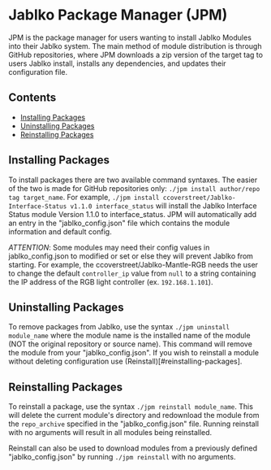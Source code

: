 # Jablko Package Manager (JPM)

JPM is the package manager for users wanting to install Jablko Modules into their Jablko system. The main method of module distribution is through GitHub repositories, where JPM downloads a zip version of the target tag to users Jablko install, installs any dependencies, and updates their configuration file.

## Contents
- [Installing Packages](#installing-packages)
- [Uninstalling Packages](#uninstalling-packages)
- [Reinstalling Packages](#reinstalling-packages)

## Installing Packages

To install packages there are two available command syntaxes. The easier of the two is made for GitHub repositories only: `./jpm install author/repo tag target_name`. For example, `./jpm install ccoverstreet/Jablko-Interface-Status v1.1.0 interface_status` will install the Jablko Interface Status module Version 1.1.0 to interface_status. JPM will automatically add an entry in the "jablko_config.json" file which contains the module information and default config. 

*ATTENTION*: Some modules may need their config values in jablko_config.json to modified or set or else they will prevent Jablko from starting. For example, the ccoverstreet/Jablko-Mantle-RGB needs the user to change the default `controller_ip` value from `null` to a string containing the IP address of the RGB light controller (ex. `192.168.1.101`).

## Uninstalling Packages

To remove packages from Jablko, use the syntax `./jpm uninstall module_name` where the module name is the installed name of the module (NOT the original repository or source name). This command will remove the module from your "jablko_config.json". If you wish to reinstall a module without deleting configuration use (Reinstall)[#reinstalling-packages].

## Reinstalling Packages

To reinstall a package, use the syntax `./jpm reinstall module_name`. This will delete the current module's directory and redownload the module from the `repo_archive` specified in the "jablko_config.json" file. Running reinstall with no arguments will result in all modules being reinstalled.

Reinstall can also be used to download modules from a previously defined "jablko_config.json" by running `./jpm reinstall` with no arguments.
